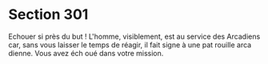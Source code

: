 # Section 301

Echouer si près du but ! L'homme, visiblement, est au service des
Arcadiens car, sans vous laisser le temps de réagir, il fait signe à
une pat rouille arca dienne. Vous avez éch oué dans votre mission.